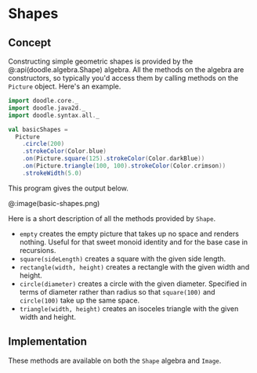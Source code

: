 # Shapes

## Concept

Constructing simple geometric shapes is provided by the @:api(doodle.algebra.Shape) algebra. All the methods on the algebra are constructors, so typically you'd access them by calling methods on the `Picture` object. Here's an example.

```scala mdoc:silent
import doodle.core._
import doodle.java2d._
import doodle.syntax.all._

val basicShapes =
  Picture
    .circle(200)
    .strokeColor(Color.blue)
    .on(Picture.square(125).strokeColor(Color.darkBlue))
    .on(Picture.triangle(100, 100).strokeColor(Color.crimson))
    .strokeWidth(5.0)
```

This program gives the output below.

@:image(basic-shapes.png)

Here is a short description of all the methods provided by `Shape`.

* `empty` creates the empty picture that takes up no space and renders nothing. Useful for that sweet monoid identity and for the base case in recursions.
* `square(sideLength)` creates a square with the given side length.
* `rectangle(width, height)` creates a rectangle with the given width and height.
* `circle(diameter)` creates a circle with the given diameter. Specified in terms of diameter rather than radius so that `square(100)` and `circle(100)` take up the same space.
* `triangle(width, height)` creates an isoceles triangle with the given width and height.


## Implementation

These methods are available on both the `Shape` algebra and `Image`.
